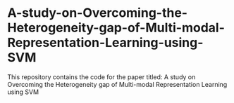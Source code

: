 # A-study-on-Overcoming-the-Heterogeneity-gap-of-Multi-modal-Representation-Learning-using-SVM
This repository contains the code for the paper titled: A study on Overcoming the Heterogeneity gap of Multi-modal Representation Learning using SVM
